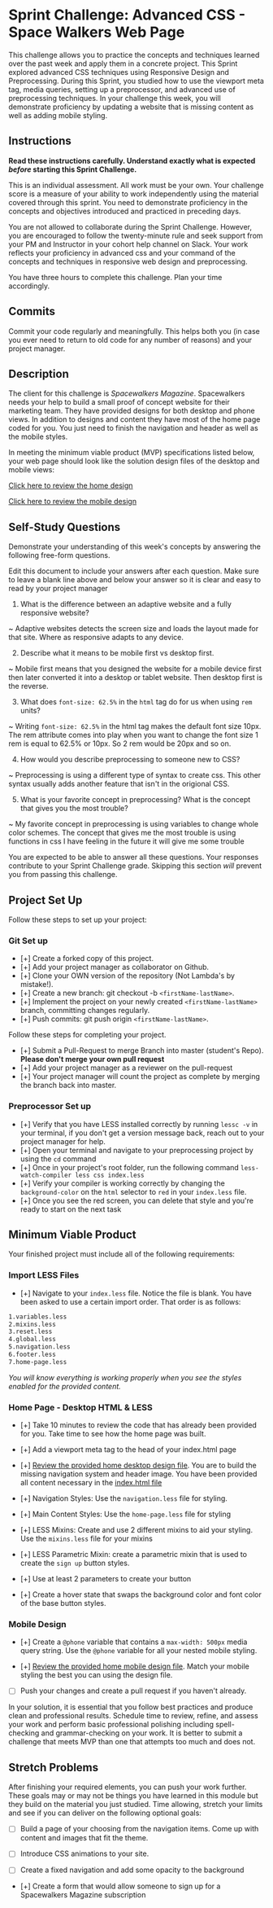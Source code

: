 # Sprint Challenge: Advanced CSS - Space Walkers Web Page

This challenge allows you to practice the concepts and techniques learned over the past week and apply them in a concrete project. This Sprint explored advanced CSS techniques using Responsive Design and Preprocessing. During this Sprint, you studied how to use the viewport meta tag, media queries, setting up a preprocessor, and advanced use of preprocessing techniques. In your challenge this week, you will demonstrate proficiency by updating a website that is missing content as well as adding mobile styling.

## Instructions

**Read these instructions carefully. Understand exactly what is expected _before_ starting this Sprint Challenge.**

This is an individual assessment. All work must be your own. Your challenge score is a measure of your ability to work independently using the material covered through this sprint. You need to demonstrate proficiency in the concepts and objectives introduced and practiced in preceding days.

You are not allowed to collaborate during the Sprint Challenge. However, you are encouraged to follow the twenty-minute rule and seek support from your PM and Instructor in your cohort help channel on Slack. Your work reflects your proficiency in advanced css and your command of the concepts and techniques in responsive web design and preprocessing.

You have three hours to complete this challenge. Plan your time accordingly.

## Commits

Commit your code regularly and meaningfully. This helps both you (in case you ever need to return to old code for any number of reasons) and your project manager.

## Description

The client for this challenge is _Spacewalkers Magazine_. Spacewalkers needs your help to build a small proof of concept website for their marketing team. They have provided designs for both desktop and phone views. In addition to designs and content they have most of the home page coded for you. You just need to finish the navigation and header as well as the mobile styles.

In meeting the minimum viable product (MVP) specifications listed below, your web page should look like the solution design files of the desktop and mobile views:

[Click here to review the home design](design-files/home-desktop.png)

[Click here to review the mobile design](design-files/home-mobile.png)

## Self-Study Questions

Demonstrate your understanding of this week's concepts by answering the following free-form questions.

Edit this document to include your answers after each question. Make sure to leave a blank line above and below your answer so it is clear and easy to read by your project manager

1. What is the difference between an adaptive website and a fully responsive website?

~ Adaptive websites detects the screen size and loads the layout made for that site. Where as responsive adapts to any device.

2. Describe what it means to be mobile first vs desktop first.

~ Mobile first means that you designed the website for a mobile device first then later converted it into a desktop or tablet website. Then desktop first is the reverse. 

3. What does `font-size: 62.5%` in the `html` tag do for us when using `rem` units?

~ Writing `font-size: 62.5%` in the html tag makes the default font size 10px. The rem attribute comes into play when you want to change the font size 1 rem is equal to 62.5% or 10px. So 2 rem would be 20px and so on.

4. How would you describe preprocessing to someone new to CSS?

~ Preprocessing is using a different type of syntax to create css. This other syntax usually adds another feature that isn't in the origional CSS.

5. What is your favorite concept in preprocessing? What is the concept that gives you the most trouble?

~ My favorite concept in preprocessing is using variables to change whole color schemes. The concept that gives me the most trouble is using functions in css I have feeling in the future it will give me some trouble

You are expected to be able to answer all these questions. Your responses contribute to your Sprint Challenge grade. Skipping this section *will* prevent you from passing this challenge.

## Project Set Up

Follow these steps to set up your project:

### Git Set up

- [+] Create a forked copy of this project.
- [+] Add your project manager as collaborator on Github.
- [+] Clone your OWN version of the repository (Not Lambda's by mistake!).
- [+] Create a new branch: git checkout -b `<firstName-lastName>`.
- [+] Implement the project on your newly created `<firstName-lastName>` branch, committing changes regularly.
- [+] Push commits: git push origin `<firstName-lastName>`.
 
Follow these steps for completing your project.

- [+] Submit a Pull-Request to merge <firstName-lastName> Branch into master (student's  Repo). **Please don't merge your own pull request**
- [+] Add your project manager as a reviewer on the pull-request
- [+] Your project manager will count the project as complete by merging the branch back into master.
 

### Preprocessor Set up

* [+] Verify that you have LESS installed correctly by running `lessc -v` in your terminal, if you don't get a version message back, reach out to your project manager for help.
* [+] Open your terminal and navigate to your preprocessing project by using the `cd` command
* [+] Once in your project's root folder, run the following command `less-watch-compiler less css index.less`
* [+] Verify your compiler is working correctly by changing the `background-color` on the `html` selector to `red` in your `index.less` file.
* [+] Once you see the red screen, you can delete that style and you're ready to start on the next task

## Minimum Viable Product

Your finished project must include all of the following requirements:

### Import LESS Files

* [+] Navigate to your `index.less` file. Notice the file is blank. You have been asked to use a certain import order. That order is as follows:

```markdown
1.variables.less
2.mixins.less
3.reset.less
4.global.less
5.navigation.less
6.footer.less
7.home-page.less
```

_You will know everything is working properly when you see the styles enabled for the provided content._  

### Home Page - Desktop HTML & LESS

* [+] Take 10 minutes to review the code that has already been provided for you. Take time to see how the home page was built.

* [+] Add a viewport meta tag to the head of your index.html page

* [+] [Review the provided home desktop design file](design-files/home-desktop.png). You are to build the missing navigation system and header image. You have been provided all content necessary in the [index.html file](index.html)

* [+] Navigation Styles: Use the `navigation.less` file for styling.

* [+] Main Content Styles: Use the `home-page.less` file for styling

* [+] LESS Mixins: Create and use 2 different mixins to aid your styling. Use the `mixins.less` file for your mixins

* [+] LESS Parametric Mixin: create a parametric mixin that is used to create the `sign up` button styles.

* [+]  Use at least 2 parameters to create your button

* [+] Create a hover state that swaps the background color and font color of the base button styles.

### Mobile Design

* [+] Create a `@phone` variable that contains a `max-width: 500px` media query string. Use the `@phone` variable for all your nested mobile styling.

* [+] [Review the provided home mobile design file](design-files/home-mobile.png). Match your mobile styling the best you can using the design file.

* [ ] Push your changes and create a pull request if you haven't already.

In your solution, it is essential that you follow best practices and produce clean and professional results. Schedule time to review, refine, and assess your work and perform basic professional polishing including spell-checking and grammar-checking on your work. It is better to submit a challenge that meets MVP than one that attempts too much and does not.

## Stretch Problems

After finishing your required elements, you can push your work further. These goals may or may not be things you have learned in this module but they build on the material you just studied. Time allowing, stretch your limits and see if you can deliver on the following optional goals:

* [ ] Build a page of your choosing from the navigation items. Come up with content and images that fit the theme.

* [ ] Introduce CSS animations to your site.

* [ ] Create a fixed navigation and add some opacity to the background

* [+] Create a form that would allow someone to sign up for a Spacewalkers Magazine subscription